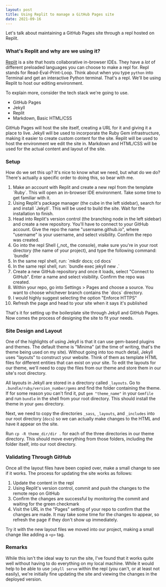 ```yaml
---
layout: post
title: Using Replit to manage a GitHub Pages site
date: 2021-09-16
---
```


Let's talk about maintaining a GitHub Pages site through a repl hosted on Replit.

### What's Replit and why are we using it?

[Replit](https://replit.com) is a site that hosts collaborative in-browser IDEs. They have a _lot_ of different preloaded languages you can choose to make a repl for. Repl stands for Read-Eval-Print-Loop. Think about when you type `python` into Terminal and get an interactive Python terminal. That's a repl. We'll be using Replit to host our editing environment.

To explain more, consider the tech stack we're going to use.
* GitHub Pages
* Jekyll
* Replit
* Markdown, Basic HTML/CSS

GitHub Pages will host the site itself, creating a URL for it and giving it a place to live. Jekyll will be used to incorporate the Ruby Gem infrastructure, making it easier to create custom content for the site. Replit will be used to host the environment we edit the site in. Markdown and HTML/CSS will be used for the actual content and layout of the site.

### Setup

How do we set this up? It's nice to know what we need, but what do we do? There's actually a specific order to doing this, so bear with me.

<ol>
    <li>
        Make an account with Replit and create a new repl from the template <span markdown="1">`Ruby`<span>.
        This will open an in-browser IDE environment. Take some time to get familiar with it.
    </li>
    <li>
        Using Replit's package manager (the cube in the left sidebar), search for and install <span markdown="1">`Jekyll`</span>. 
        This will be used to build the site. Wait for the installation to finish.
    </li>
    <li>
        Head into Replit's version control (the branching node in the left sidebar) and create a new repository. 
        You'll have to connect to your GitHub account. Give the repo the name "username.github.io", where "username" is your username, and select visibility. 
        Confirm the repo was created.
    </li>
    <li>
        Go into the repl Shell (_not_ the console), make sure you're in your root directory (the name of your 
        project), and type the following command:
        <span markdown="1">`bundle`</span>
    </li>
    <li>
        In the same repl shell, run: <span markdown="1">`mkdir docs; cd docs`</span>
    </li>
    <li>
        In the same repl shell, run:
        <span markdown="1">`bundle exec jekyll new .`</span>
    </li>
    <li>
        Create a new GitHub repository and once it loads, select "Connect to GitHub". Enter a name
        and select visibility. Confirm the repo was created.
    </li>
    <li>
        Within your repo, go into Settings > Pages and choose a source. You want to choose whichever
        branch contains the <span markdown="1">`docs`</span> directory.
    </li>
    <li>
        I would highly suggest selecting the option "Enforce HTTPS"
    </li>
    <li>
        Refresh the page and head to your site when it says it's published
    </li>
</ol>

That's it for setting up the boilerplate site through Jekyll and GitHub Pages. Now comes the process of designing the site to fit your needs.

### Site Design and Layout

One of the highlights of using Jekyll is that it can use gem-based plugins and themes. The default theme is "Minima" (at the time of writing, that's the theme being used on my site). Without going into too much detail, Jekyll uses "layouts" to construct your website. Think of them as template HTML files for different entities that can exist on your site. To edit the layouts for our theme, we'll need to copy the files from our theme and store them in our site's root directory.

All layouts in Jekyll are stored in a directory called `_layouts`. Go to `.bundle/ruby/version_number/gems` and find the folder containing the theme. If for some reason you can't find it, put `gem "theme_name"` in your `Gemfile` and run `bundle` in the shell from your root directory. This should install the theme in your `gems` directory.

Next, we need to copy the directories `_sass`, `_layouts`, and `_includes` into our root directory (`docs`) so we can actually make changes to the HTML and have it appear on the site.

Run `cp -R theme_dir/dir .` for each of the three directories in our theme directory. This should move everything from those folders, including the folder itself, into our root directory.

### Validating Through GitHub

Once all the layout files have been copied over, make a small change to see if it works. The process for updating the site works as follows:
1. Update the content in the repl
2. Using Replit's version control, commit and push the changes to the remote repo on GitHub
3. Confirm the changes are successful by monitoring the commit and waiting for the green checkmark
4. Visit the URL in the "Pages" setting of your repo to confirm that the changes are made. It may take some time for the changes to appear, so refresh the page if they don't show up immediately.

Try it with the new layout files we moved into our project, making a small change like adding a `<p>` tag.

### Remarks

While this isn't the ideal way to run the site, I've found that it works quite well without having to do everything on my local machine. While it would help to be able to use `jekyll serve` within the repl (you can't, or at least not easily), we're initially fine updating the site and viewing the changes in the deployed version.